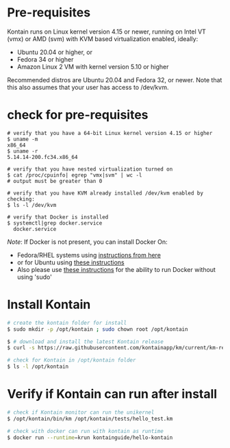 # Pre-requisites
Kontain runs on Linux kernel version 4.15 or newer, running on Intel VT (vmx) or AMD (svm) with KVM based virtualization enabled, ideally:
* Ubuntu 20.04 or higher, or 
* Fedora 34 or higher
* Amazon Linux 2 VM with kernel version 5.10 or higher

Recommended distros are Ubuntu 20.04 and Fedora 32, or newer. Note that this also assumes that your user has access to /dev/kvm.

# check for pre-requisites
```
# verify that you have a 64-bit Linux kernel version 4.15 or higher
$ uname -m
x86_64
$ uname -r
5.14.14-200.fc34.x86_64

# verify that you have nested virtualization turned on
$ cat /proc/cpuinfo| egrep "vmx|svm" | wc -l
# output must be greater than 0

# verify that you have KVM already installed /dev/kvm enabled by checking:
$ ls -l /dev/kvm

# verify that Docker is installed
$ systemctl|grep docker.service
  docker.service
  ```

*Note*: If Docker is not present, you can install Docker On:
* Fedora/RHEL systems using [instructions from here](https://docs.docker.com/engine/install/fedora/) 
* or for Ubuntu using [these instructions](https://docs.docker.com/engine/install/ubuntu/)
* Also please use [these instructions](https://docs.docker.com/engine/install/linux-postinstall/) for the ability to run Docker without using 'sudo'


# Install Kontain
```bash
# create the kontain folder for install
$ sudo mkdir -p /opt/kontain ; sudo chown root /opt/kontain

$ # download and install the latest Kontain release
$ curl -s https://raw.githubusercontent.com/kontainapp/km/current/km-releases/kontain-install.sh | sudo bash

# check for Kontain in /opt/kontain folder
$ ls -l /opt/kontain
```

# Verify if Kontain can run after install
```bash
# check if Kontain monitor can run the unikernel
$ /opt/kontain/bin/km /opt/kontain/tests/hello_test.km

# check with docker can run with kontain as runtime
$ docker run --runtime=krun kontainguide/hello-kontain
```
